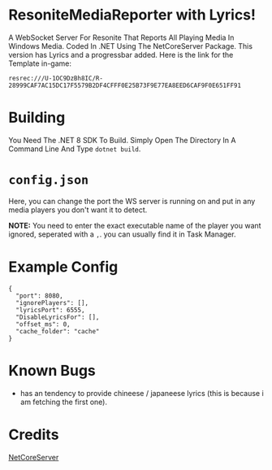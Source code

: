 # ResoniteMediaReporter with Lyrics!
A WebSocket Server For Resonite That Reports All Playing Media In Windows Media. Coded In .NET Using The NetCoreServer Package.
This version has Lyrics and a progressbar added. Here is the link for the Template in-game: 
```
resrec:///U-1OC9DzBh8IC/R-28999CAF7AC15DC17F5579B2DF4CFFF0E25B73F9E77EA8EED6CAF9F0E651FF91
```
# Building
You Need The .NET 8 SDK To Build. Simply Open The Directory In A Command Line And Type ``dotnet build``.

# ``config.json``
Here, you can change the port the WS server is running on and put in any media players you don't want it to detect.

**NOTE:** You need to enter the exact executable name of the player you want ignored, seperated with a ``,``. you can usually find it in Task Manager.

# Example Config
```
{
  "port": 8080,
  "ignorePlayers": [],
  "lyricsPort": 6555,
  "DisableLyricsFor": [],
  "offset_ms": 0,
  "cache_folder": "cache"
}
```

# Known Bugs
- has an tendency to provide chineese / japaneese lyrics (this is because i am fetching the first one).

# Credits
[NetCoreServer](https://github.com/chronoxor/NetCoreServer)

